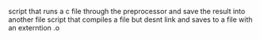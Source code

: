 script that runs a c file through the preprocessor and save the result into another file
script that compiles a file but desnt link and saves to a file with an externtion .o
